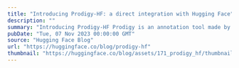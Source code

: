 ```yaml
---
title: "Introducing Prodigy-HF: a direct integration with Hugging Face"
description: ""
summary: "Introducing Prodigy-HF Prodigy is an annotation tool made by Explosion, a company well known as the ..."
pubDate: "Tue, 07 Nov 2023 00:00:00 GMT"
source: "Hugging Face Blog"
url: "https://huggingface.co/blog/prodigy-hf"
thumbnail: "https://huggingface.co/blog/assets/171_prodigy_hf/thumbnail.png"
---
```


